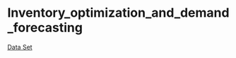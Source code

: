 # Inventory_optimization_and_demand_forecasting

[Data Set](https://www.kaggle.com/datasets/suvroo/inventory-optimization-for-retail/data)
